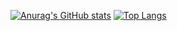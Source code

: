 [![Anurag's GitHub stats](https://github-readme-stats.vercel.app/api?username=7csc&show_icons=true&theme=tokyonight)](https://github.com/anuraghazra/github-readme-stats)
[![Top Langs](https://github-readme-stats.vercel.app/api/top-langs/?username=7csc)](https://github.com/anuraghazra/github-readme-stats)
